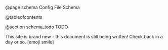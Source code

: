 @page schema Config File Schema

@tableofcontents

<!-- --------------------------------------------------------------------------------------------------------------- -->

@section schema_todo TODO

This site is brand new - this document is still being written! Check back in a day or so. [emoji smile]

<!-- --------------------------------------------------------------------------------------------------------------- -->
